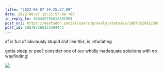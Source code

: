 ```yaml
---
title: "2022-08-07 19:35:57.09"
date: 2022-08-07 19:35:57.09 +00
in_reply_to: 108449796813395994
post_uri: https://mastodon.social/users/gravely/statuses/108783269123694443
post_id: 108783269123694443
---
```

sf is full of obviously stupid shit like this, is infuriating

gotta sleep or pee? consider one of our wholly inadequate solutions with no wayfinding!


![](/images/108783269038447555.jpg)

